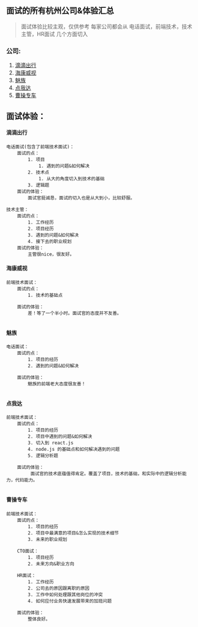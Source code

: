 ## 面试的所有杭州公司&体验汇总

> 面试体验比较主观，仅供参考
> 每家公司都会从 电话面试，前端技术，技术主管，HR面试 几个方面切入

### 公司: 
1. <a href="#company-1">滴滴出行 </a>
2. <a href="#company-2">海康威视 </a>
3. <a href="#company-3">魅族     </a>
4. <a href="#company-4">点我达   </a>
5. <a href="#company-5">曹操专车</a>

## 面试体验：

<h4 id="company-1">滴滴出行</h4>

```
电话面试(包含了前端技术面试)：
    面试的点：
        1. 项目
            1. 遇到的问题&如何解决
        2. 技术点 
            1. 从大的角度切入到技术的基础
        3. 逻辑题    
    面试的体验：
        面试官挺诚恳，面试的切入也是从大到小，比较舒服。

技术主管：
    面试的点：
        1. 工作经历
        2. 项目经历
        3. 遇到的问题&如何解决 
        4. 接下去的职业规划
    面试的体验：
        主管很nice，很友好。         
```

<h4 id="company-2">海康威视</h4>

```
前端技术面试：
    面试的点：
        1. 技术的基础点 
          
    面试的体验：
        差！等了一个半小时。面试官的态度并不友善。
         
```

<h4 id="company-3">魅族</h4>

```
电话面试：
    面试的点：
        1. 项目的经历
        2. 遇到的问题&如何解决
          
    面试的体验：
        魅族的前端老大态度很友善！
         
```

<h4 id="company-4">点我达</h4>

```
前端技术面试：
    面试的点：
        1. 项目的经历
        2. 项目中遇到的问题&如何解决
        3. 切入到 react.js
        4. node.js 的基础点和如何解决遇到的问题
        5. 逻辑分析题
          
    面试的体验：
         面试官的技术底蕴值得肯定。覆盖了项目，技术的基础，和实际中的逻辑分析能力，代码能力。
        
```

<h4 id="company-5">曹操专车</h4>

```
前端技术面试：
    面试的点：
        1. 项目的经历
        2. 项目中最满意的项目&怎么实现的技术细节
        3. 未来的职业规划
          
    CTO面试：
        1. 项目经历
        2. 未来方向&职业方向

    HR面试：
        1. 工作经历
        2. 公司去的原因跟离职的原因
        3. 工作中如何处理跟其他岗位的冲突
        4. 如何应付业务快速发展带来的加班问题 
          
    面试的体验：
        整体良好。 
        
```

